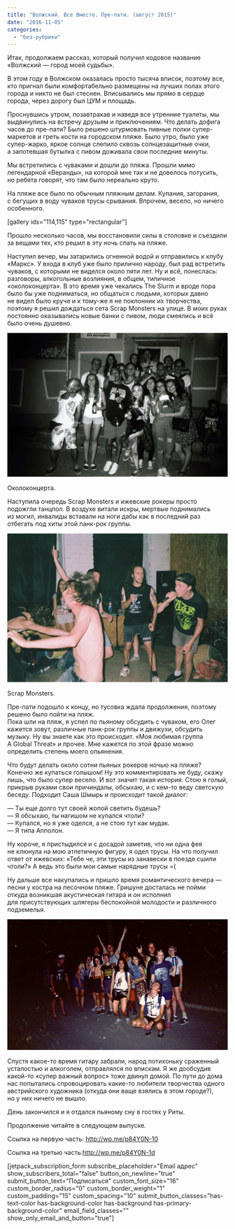 ```yaml
---
title: "Волжский. Все Вместе. Пре-пати. (август 2015)"
date: "2016-11-05"
categories: 
  - "без-рубрики"
---
```


Итак, продолжаем рассказ, который получил кодовое название «Волжский — город моей судьбы».

В этом году в Волжском оказалась просто тысяча вписок, поэтому все, кто пригнал были комфортабельно размещены на лучших полах этого города и никто не был стеснен. Вписывались мы прямо в сердце города, через дорогу был ЦУМ и площадь.

Проснувшись утром, позавтракав и наведя все утренние туалеты, мы выдвинулись на встречу друзьям и приключениям. Что делать дофига часов до пре-пати? Было решено штурмовать пивные полки супер-маркетов и греть кости на городском пляже. Было утро, было уже супер-жарко, яркое солнце слепило сквозь солнцезащитные очки, а запотевшая бутылка с пивом доживала свои последние минуты.

Мы встретились с чуваками и дошли до пляжа. Прошли мимо легендарной «Веранды», на которой мне так и не довелось потусить, но ребята говорят, что там было нереально круто.

На пляже все было по обычным пляжным делам. Купания, загорания, с бегущих в воду чуваков трусы срывания. Впрочем, весело, но ничего особенного.

\[gallery ids="114,115" type="rectangular"\]

Прошло несколько часов, мы восстановили силы в столовке и съездили за вещами тех, кто решил в эту ночь спать на пляже.

Наступил вечер, мы затарились огненной водой и отправились к клубу «Маркс». У входа в клуб уже было прилично народу, был рад встретить чуваков, с которыми не виделся около пяти лет. Ну и всё, понеслась: разговоры, алкогольные возлияния, в общем, типичное «околоконцерта». В это время уже чекались The Slurm и вроде пора было бы уже подниматься, но общаться с людьми, которых давно не видел было круче и к тому-же я не поклонник их творчества, поэтому я решил дождаться сета Scrap Monsters на улице. В моих руках постоянно оказывались новые банки с пивом, люди смеялись и всё было очень душевно.

![uawvdjwlntk](images/uawvdjwlntk.jpg)

Околоконцерта.

Наступила очередь Scrap Monsters и ижевские рокеры просто подожгли танцпол. В воздухе витали искры, мертвые поднимались из могил, инвалиды вставали на ноги дабы как в последний раз отбегать под хиты этой панк-рок группы.

![fbqxdnq-vx8](images/fbqxdnq-vx8.jpg)

Scrap Monsters.

Пре-пати подошло к концу, но тусовка ждала продолжения, поэтому решено было пойти на пляж.  
Пока шли на пляж, я успел по пьяному обсудить с чуваком, его Олег кажется зовут, различные панк-рок группы и движухи, обсудить музыку. Ну вы знаете как это происходит. «Моя любимая группа A Global Threat» и прочее. Мне кажется по этой фразе можно определить степень моего опьянения.

Что будут делать около сотни пьяных рокеров ночью на пляже? Конечно же купаться голышом! Ну это комментировать не буду, скажу лишь, что было супер весело. И вот значит такая история. Стою я голый, прикрыв руками свои причиндалы, обсыхаю, и с кем-то веду светскую беседу. Подходит Саша Шмырь и происходит такой диалог:

— Ты еще долго тут своей жопой светить будешь?  
— Я обсыхаю, ты нагишом не купался чтоли?  
— Купался, но я уже оделся, а не стою тут как мудак.  
— Я типа Апполон.

Ну короче, я пристыдился и с досадой заметив, что ни одна фея не клюнула на мою атлетичную фигуру, я одел трусы. На что получил ответ от ижевских: «Тебе че, эти трусы из занавески в поезде сшили чтоли?» А ведь это были мои самые нарядные трусы =(

Ну дальше все накупались и пришло время романтического вечера — песни у костра на песочном пляже. Гришуне досталась не пойми откуда возникшая акустическая гитара и он исполнил для присутствующих шлягеры беспокойной молодости и различного подземелья.

![jpv1ybpf_oi](images/jpv1ybpf_oi.jpg)

Спустя какое-то время гитару забрали, народ потихоньку сраженный усталостью и алкоголем, отправлялся по впискам. Я же дообсудив какой-то «супер важный вопрос» тоже двинул домой. По пути до дома нас попытались спровоцировать какие-то любители творчества одного австрийского художника (откуда они ваще взялись в этом городе?), но у них ничего не вышло.

День закончился и я отдался пьяному сну в гостях у Риты.

Продолжение читайте в следующем выпуске.

Ссылка на первую часть: http://wp.me/p84Y0N-10

Ссылка на третью часть:http://wp.me/p84Y0N-1d

\[jetpack\_subscription\_form subscribe\_placeholder="Email адрес" show\_subscribers\_total="false" button\_on\_newline="true" submit\_button\_text="Подписаться" custom\_font\_size="16" custom\_border\_radius="0" custom\_border\_weight="1" custom\_padding="15" custom\_spacing="10" submit\_button\_classes="has-text-color has-background-color has-background has-primary-background-color" email\_field\_classes="" show\_only\_email\_and\_button="true"\]
